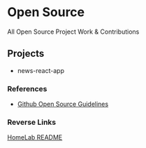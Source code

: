 # Open Source
All Open Source Project Work & Contributions

## Projects
- news-react-app

### References
- [Github Open Source Guidelines](https://opensource.guide)

### Reverse Links
[HomeLab README](../../README.md)